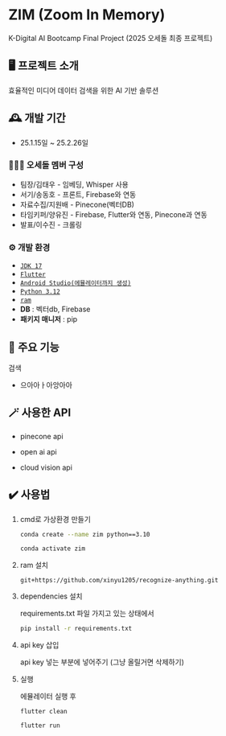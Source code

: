 # ZIM (Zoom In Memory)
K-Digital AI Bootcamp Final Project (2025 오세돌 최종 프로젝트)

## 🖥️ 프로젝트 소개
효율적인 미디어 데이터 검색을 위한 AI 기반 솔루션


## 🕰️ 개발 기간
- 25.1.15일 ~ 25.2.26일


### 🧑‍🤝‍🧑 오세돌 멤버 구성
- 팀장/김태우 - 임베딩, Whisper 사용
- 서기/송동호 - 프론트, Firebase와 연동
- 자료수집/지원배 - Pinecone(벡터DB)
- 타임키퍼/양유진 - Firebase, Flutter와 연동, Pinecone과 연동
- 발표/이수진 - 크롤링


### ⚙️ 개발 환경
- [`JDK 17`](https://nazzang19.tistory.com/127)
- [`Flutter`](https://freeinformation.tistory.com/entry/Flutter-%ED%94%8C%EB%9F%AC%ED%84%B0-%EB%8B%A4%EC%9A%B4%EB%A1%9C%EB%93%9C-%EC%84%A4%EC%B9%98)
- [`Android Studio(에뮬레이터까지 생성)`](https://freeinformation.tistory.com/entry/Flutter-%ED%94%8C%EB%9F%AC%ED%84%B0-%EB%8B%A4%EC%9A%B4%EB%A1%9C%EB%93%9C-%EC%84%A4%EC%B9%98)
- [`Python 3.12`](https://github.com/conda-forge, "conda-forge")
- [`ram`](https://github.com/xinyu1205/recognize-anything.git)
- **DB** : 벡터db, Firebase
- **패키지 매니저** : pip


## 📌 주요 기능
검색
- 으아아ㅏ아앙아아


## 🪄 사용한 API
- pinecone api

- open ai api

- cloud vision api


## ✔️ 사용법
1. cmd로 가상환경 만들기
   ```bash
   conda create --name zim python==3.10
   
   conda activate zim
   ```

2. ram 설치
   ```
   git+https://github.com/xinyu1205/recognize-anything.git
   ```
   
3. dependencies 설치

   requirements.txt 파일 가지고 있는 상태에서
   ```bash
   pip install -r requirements.txt
   ```

4. api key 삽입

   api key 넣는 부분에 넣어주기 (그냥 올릴거면 삭제하기)


5. 실행
   
   에뮬레이터 실행 후
   ```
   flutter clean
   
   flutter run
   ```
